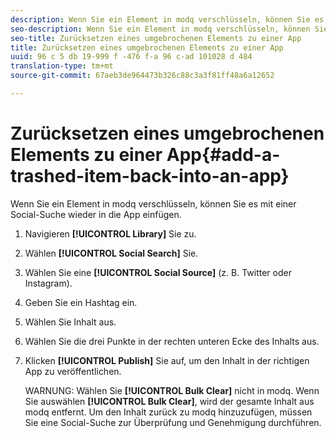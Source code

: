```yaml
---
description: Wenn Sie ein Element in modq verschlüsseln, können Sie es mit einer Social-Suche wieder in die App einfügen.
seo-description: Wenn Sie ein Element in modq verschlüsseln, können Sie es mit einer Social-Suche wieder in die App einfügen.
seo-title: Zurücksetzen eines umgebrochenen Elements zu einer App
title: Zurücksetzen eines umgebrochenen Elements zu einer App
uuid: 96 c 5 db 19-999 f -476 f-a 96 c-ad 101028 d 484
translation-type: tm+mt
source-git-commit: 67aeb3de964473b326c88c3a3f81ff48a6a12652

---
```



# Zurücksetzen eines umgebrochenen Elements zu einer App{#add-a-trashed-item-back-into-an-app}

Wenn Sie ein Element in modq verschlüsseln, können Sie es mit einer Social-Suche wieder in die App einfügen.

1. Navigieren **[!UICONTROL Library]** Sie zu.
1. Wählen **[!UICONTROL Social Search]** Sie.
1. Wählen Sie eine **[!UICONTROL Social Source]** (z. B. Twitter oder Instagram).
1. Geben Sie ein Hashtag ein.
1. Wählen Sie Inhalt aus.
1. Wählen Sie die drei Punkte in der rechten unteren Ecke des Inhalts aus.
1. Klicken **[!UICONTROL Publish]** Sie auf, um den Inhalt in der richtigen App zu veröffentlichen.

   WARNUNG: Wählen Sie **[!UICONTROL Bulk Clear]** nicht in modq. Wenn Sie auswählen **[!UICONTROL Bulk Clear]**, wird der gesamte Inhalt aus modq entfernt. Um den Inhalt zurück zu modq hinzuzufügen, müssen Sie eine Social-Suche zur Überprüfung und Genehmigung durchführen.
